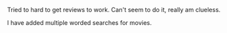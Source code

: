 
Tried to hard to get reviews to work. Can't seem to do it, really am clueless.

I have added multiple worded searches for movies. 
